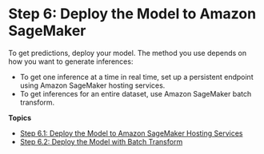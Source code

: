 # Step 6: Deploy the Model to Amazon SageMaker<a name="ex1-model-deployment"></a>

To get predictions, deploy your model\. The method you use depends on how you want to generate inferences:
+ To get one inference at a time in real time, set up a persistent endpoint using Amazon SageMaker hosting services\.
+ To get inferences for an entire dataset, use Amazon SageMaker batch transform\.

**Topics**
+ [Step 6\.1: Deploy the Model to Amazon SageMaker Hosting Services](ex1-deploy-model.md)
+ [Step 6\.2: Deploy the Model with Batch Transform](ex1-batch-transform.md)